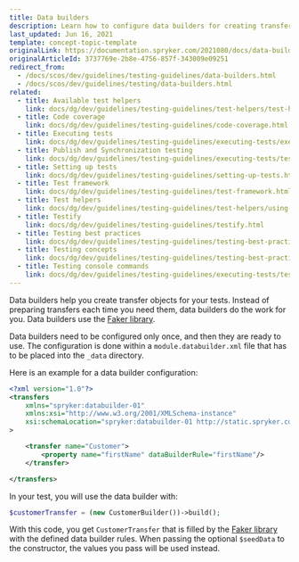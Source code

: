 ```yaml
---
title: Data builders
description: Learn how to configure data builders for creating transfer objects for your tests.
last_updated: Jun 16, 2021
template: concept-topic-template
originalLink: https://documentation.spryker.com/2021080/docs/data-builders
originalArticleId: 3737769e-2b8e-4756-857f-343009e09251
redirect_from:
  - /docs/scos/dev/guidelines/testing-guidelines/data-builders.html
  - /docs/scos/dev/guidelines/testing/data-builders.html
related:
  - title: Available test helpers
    link: docs/dg/dev/guidelines/testing-guidelines/test-helpers/test-helpers.html
  - title: Code coverage
    link: docs/dg/dev/guidelines/testing-guidelines/code-coverage.html
  - title: Executing tests
    link: docs/dg/dev/guidelines/testing-guidelines/executing-tests/executing-tests.html
  - title: Publish and Synchronization testing
    link: docs/dg/dev/guidelines/testing-guidelines/executing-tests/testing-the-publish-and-synchronization-process.html
  - title: Setting up tests
    link: docs/dg/dev/guidelines/testing-guidelines/setting-up-tests.html
  - title: Test framework
    link: docs/dg/dev/guidelines/testing-guidelines/test-framework.html
  - title: Test helpers
    link: docs/dg/dev/guidelines/testing-guidelines/test-helpers/using-test-helpers.html
  - title: Testify
    link: docs/dg/dev/guidelines/testing-guidelines/testify.html
  - title: Testing best practices
    link: docs/dg/dev/guidelines/testing-guidelines/testing-best-practices/best-practices-for-effective-testing.html
  - title: Testing concepts
    link: docs/dg/dev/guidelines/testing-guidelines/testing-best-practices/testing-concepts.html
  - title: Testing console commands
    link: docs/dg/dev/guidelines/testing-guidelines/executing-tests/test-console-commands.html
---
```


Data builders help you create transfer objects for your tests. Instead of preparing transfers each time you need them, data builders do the work for you. Data builders use the [Faker library](https://github.com/fzaninotto/Faker).

Data builders need to be configured only once, and then they are ready to use. The configuration is done within a `module.databuilder.xml` file that has to be placed into the `_data` directory.

Here is an example for a data builder configuration:

```xml
<?xml version="1.0"?>
<transfers
    xmlns="spryker:databuilder-01"
    xmlns:xsi="http://www.w3.org/2001/XMLSchema-instance"
    xsi:schemaLocation="spryker:databuilder-01 http://static.spryker.com/databuilder-01.xsd"
>

    <transfer name="Customer">
        <property name="firstName" dataBuilderRule="firstName"/>
    </transfer>

</transfers>
```

In your test, you will use the data builder with:

```php
$customerTransfer = (new CustomerBuilder())->build();
```

With this code, you get `CustomerTransfer` that is filled by the [Faker library](https://github.com/fzaninotto/Faker) with the defined data builder rules. When passing the optional `$seedData` to the constructor, the values you pass will be used instead.
